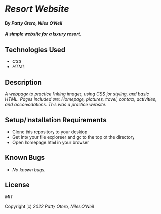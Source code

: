 # _Resort Website_

#### By _**Patty Otero, Niles O'Neil**_

#### _A simple website for a luxury resort._

## Technologies Used

* _CSS_
* _HTML_

## Description

_A webpage to practice linking images, using CSS for styling, and basic HTML. Pages included are: Homepage, pictures, travel, contact, activities, and accomodations. This was a practice website._

## Setup/Installation Requirements

* Clone this repository to your desktop
* Get into your file exploreer and go to the top of the directory
* Open homepage.html in your browser

## Known Bugs

* _No known bugs._

## License

_MIT_

Copyright (c) _2022_ _Patty Otero, Niles O'Neil_